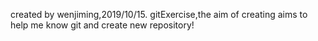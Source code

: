created by wenjiming,2019/10/15.
gitExercise,the aim of creating aims to help me know git and create new repository! 